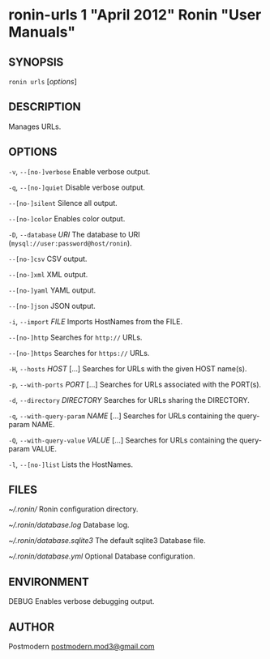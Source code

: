 # ronin-urls 1 "April 2012" Ronin "User Manuals"

## SYNOPSIS

`ronin urls` [*options*]

## DESCRIPTION

Manages URLs.

## OPTIONS

`-v`, `--[no-]verbose`
  Enable verbose output.

`-q`, `--[no-]quiet`
  Disable verbose output.

`--[no-]silent`
  Silence all output.

`--[no-]color`
  Enables color output.

`-D`, `--database` *URI*
  The database to URI (`mysql://user:password@host/ronin`).

`--[no-]csv`
  CSV output.

`--[no-]xml`
  XML output.

`--[no-]yaml`
  YAML output.

`--[no-]json`
  JSON output.

`-i`, `--import` *FILE*
  Imports HostNames from the FILE.

`--[no-]http`
  Searches for `http://` URLs.

`--[no-]https`
  Searches for `https://` URLs.

`-H`, `--hosts` *HOST* [...]
  Searches for URLs with the given HOST name(s).

`-p`, `--with-ports` *PORT* [...]
  Searches for URLs associated with the PORT(s).

`-d`, `--directory` *DIRECTORY*
  Searches for URLs sharing the DIRECTORY.

`-q`, `--with-query-param` *NAME* [...]
  Searches for URLs containing the query-param NAME.

`-Q`, `--with-query-value` *VALUE* [...]
  Searches for URLs containing the query-param VALUE.

`-l`, `--[no-]list`
  Lists the HostNames.

## FILES

*~/.ronin/*
  Ronin configuration directory.

*~/.ronin/database.log*
  Database log.

*~/.ronin/database.sqlite3*
  The default sqlite3 Database file.

*~/.ronin/database.yml*
  Optional Database configuration.

## ENVIRONMENT

DEBUG
  Enables verbose debugging output.

## AUTHOR

Postmodern <postmodern.mod3@gmail.com>

